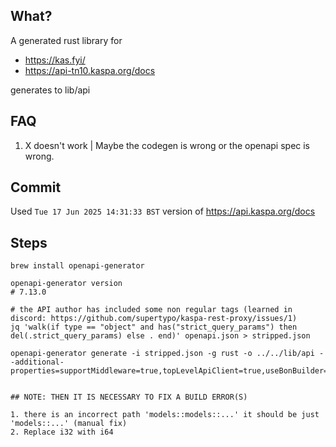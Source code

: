 ## What?

A generated rust library for

- https://kas.fyi/
- https://api-tn10.kaspa.org/docs

generates to lib/api

## FAQ

1. X doesn't work | Maybe the codegen is wrong or the openapi spec is wrong.

## Commit

Used `Tue 17 Jun 2025 14:31:33 BST` version of https://api.kaspa.org/docs

## Steps

```
brew install openapi-generator

openapi-generator version
# 7.13.0

# the API author has included some non regular tags (learned in discord: https://github.com/supertypo/kaspa-rest-proxy/issues/1)
jq 'walk(if type == "object" and has("strict_query_params") then del(.strict_query_params) else . end)' openapi.json > stripped.json

openapi-generator generate -i stripped.json -g rust -o ../../lib/api --additional-properties=supportMiddleware=true,topLevelApiClient=true,useBonBuilder=true,useSingleRequestParameter=true,supportAsync=true


## NOTE: THEN IT IS NECESSARY TO FIX A BUILD ERROR(S)

1. there is an incorrect path 'models::models::...' it should be just 'models::...' (manual fix)
2. Replace i32 with i64


```

